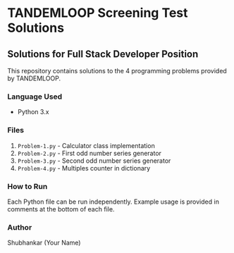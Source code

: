 # TANDEMLOOP Screening Test Solutions

## Solutions for Full Stack Developer Position

This repository contains solutions to the 4 programming problems provided by TANDEMLOOP.

### Language Used
- Python 3.x

### Files
1. `Problem-1.py` - Calculator class implementation
2. `Problem-2.py` - First odd number series generator
3. `Problem-3.py` - Second odd number series generator
4. `Problem-4.py` - Multiples counter in dictionary

### How to Run
Each Python file can be run independently. Example usage is provided in comments at the bottom of each file.

### Author
Shubhankar (Your Name)
